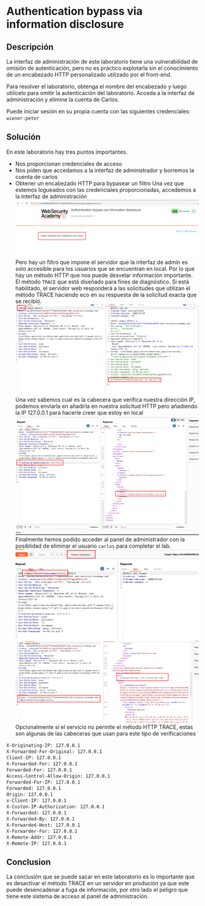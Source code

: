 # Authentication bypass via information disclosure
## Descripción
La interfaz de administración de este laboratorio tiene una vulnerabilidad de omisión de autenticación, pero no es práctico explotarla sin el conocimiento de un encabezado HTTP personalizado utilizado por el front-end.

Para resolver el laboratorio, obtenga el nombre del encabezado y luego utilícelo para omitir la autenticación del laboratorio. Acceda a la interfaz de administración y elimine la cuenta de Carlos.

Puede iniciar sesión en su propia cuenta con las siguientes credenciales: `wiener:peter`
## Solución
En este laboratorio hay tres puntos importantes.
* Nos proporcionan credenciales de acceso
* Nos piden que accedamos a la interfaz de administrador y borremos la cuenta de carlos
* Obtener un encabezado HTTP para bypasear un filtro
Una vez que estemos logueados con las credenciales proporcionadas, accedemos a la interfaz de administración
![InfoDisclosure07](InfoDisclosureImages/InfoDiscl07.png)
Pero hay un filtro que impone el servidor que la interfaz de admin es solo accesible para los usuarios que se encuentran en local. 
Por lo que hay un método HTTP que nos puede desvelar información importante.
El método  `TRACE` que está diseñado para fines de diagnóstico. Si está habilitado, el servidor web responderá a las solicitudes que utilizan el método TRACE haciendo eco en su respuesta de la solicitud exacta que se recibió.
![InfoDisclosure08](InfoDisclosureImages/InfoDiscl08.png)
Una vez sabemos cual es la cabecera que verifica nuestra dirección IP, podemos enviarla en añadirla en nuestra solicitud HTTP pero añadiendo la IP 127.0.0.1 para hacerle creer que estoy en local
![InfoDisclosure09](InfoDisclosureImages/InfoDiscl09.png)
Finalmente hemos podido acceder al panel de administrador con la posiblidad de eliminar el usuario `carlos` para completar el lab.
![InfoDisclosure10](InfoDisclosureImages/InfoDiscl10.png)
![InfoDisclosure11](InfoDisclosureImages/InfoDiscl11.png)
Opcionalmente si el servicio no permite el método HTTP TRACE, estas son algunas de las cabeceras que usan para este tipo de verificaciones
```
X-Originating-IP: 127.0.0.1
X-Forwarded-For-Original: 127.0.0.1
Client-IP: 127.0.0.1
X-Forwarded-For: 127.0.0.1
Forwarded-For: 127.0.0.1
Access-Control-Allow-Origin: 127.0.0.1
Forwarded-For-IP: 127.0.0.1
Forwarded: 127.0.0.1
Origin: 127.0.0.1
x-Client-IP: 127.0.0.1
X-Custon-IP-Authorization: 127.0.0.1
X-Forwarded: 127.0.0.1
X-Forwarded-By: 127.0.0.1
X-Forwarded-Host: 127.0.0.1
X-Forwarder-For: 127.0.0.1
X-Remote-Addr: 127.0.0.1
X-Remote-IP: 127.0.0.1
```
## Conclusion
La conclusión que se puede sacar en este laboratorio es lo importante que es desactivar el método TRACE en un servidor en produción ya que este puede desencadenar a fuga de información, por otro lado el peligro que tiene este sistema de acceso al panel de administración.